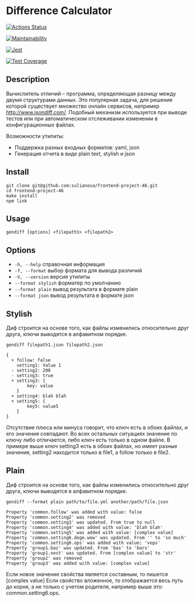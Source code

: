 # Difference Calculator

[![Actions Status](https://github.com/sulianova/frontend-project-46/workflows/hexlet-check/badge.svg)](https://github.com/sulianova/frontend-project-46/actions)

[![Maintainability](https://api.codeclimate.com/v1/badges/41cac6cc9df76252fd7a/maintainability)](https://codeclimate.com/github/sulianova/frontend-project-46/maintainability)

[![Jest](https://github.com/sulianova/frontend-project-46/actions/workflows/jest.yml/badge.svg)](https://github.com/sulianova/frontend-project-46/actions/workflows/jest.yml)

[![Test Coverage](https://api.codeclimate.com/v1/badges/41cac6cc9df76252fd7a/test_coverage)](https://codeclimate.com/github/sulianova/frontend-project-46/test_coverage)

## Description
Вычислитель отличий – программа, определяющая разницу между двумя структурами данных. Это популярная задача, для решения которой существует множество онлайн сервисов, например http://www.jsondiff.com/. Подобный механизм используется при выводе тестов или при автоматическом отслеживании изменении в конфигурационных файлах.

Возможности утилиты:
* Поддержка разных входных форматов: yaml, json
* Генерация отчета в виде plain text, stylish и json
## Install
```
git clone git@github.com:sulianova/frontend-project-46.git
cd frontend-project-46
make install
npm link
```
## Usage
```
gendiff [options] <filepath1> <filepath2>
```
## Options
* `-h, --help` справочная информация
* `-f, --format` выбор формата для вывода различий
* `-V, --version` версия утилиты
* `--format stylish` форматер по умолчанию
* `--format plain` вывод результата в формате plain
* `--format json` вывод результата в формате json

## Stylish
Диф строится на основе того, как файлы изменились относительно друг друга, ключи выводятся в алфавитном порядке.
```
gendiff filepath1.json filepath2.json

{
  + follow: false
    setting1: Value 1
  - setting2: 200
  - setting3: true
  + setting3: {
        key: value
    }
  + setting4: blah blah
  + setting5: {
        key5: value5
    }
}
```
Отсутствие плюса или минуса говорит, что ключ есть в обоих файлах, и его значения совпадают. Во всех остальных ситуациях значение по ключу либо отличается, либо ключ есть только в одном файле. В примере выше ключ setting3 есть в обоих файлах, но имеет разные значения, setting2 находится только в file1, а follow только в file2.

## Plain
Диф строится на основе того, как файлы изменились относительно друг друга, ключи выводятся в алфавитном порядке.
```
gendiff --format plain path/to/file.yml another/path/file.json

Property 'common.follow' was added with value: false
Property 'common.setting2' was removed
Property 'common.setting3' was updated. From true to null
Property 'common.setting4' was added with value: 'blah blah'
Property 'common.setting5' was added with value: [complex value]
Property 'common.setting6.doge.wow' was updated. From '' to 'so much'
Property 'common.setting6.ops' was added with value: 'vops'
Property 'group1.baz' was updated. From 'bas' to 'bars'
Property 'group1.nest' was updated. From [complex value] to 'str'
Property 'group2' was removed
Property 'group3' was added with value: [complex value]
```
Если новое значение свойства является составным, то пишется [complex value]
Если свойство вложенное, то отображается весь путь до корня, а не только с учетом родителя, например выше это: common.setting6.ops.
